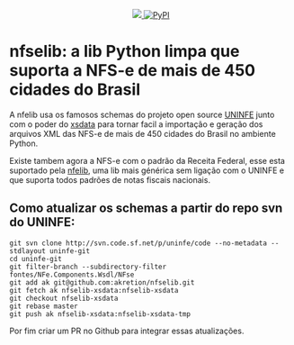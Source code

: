 <p align="center">
<a href="https://codecov.io/gh/akretion/nfselib" > 
 <img src="https://codecov.io/gh/akretion/nfselib/branch/nfselib-xsdata/graph/badge.svg?token=Xg2OpCNM5N"/> 
</a>
<a href="https://pypi.org/project/nfelib/"><img alt="PyPI" src="https://img.shields.io/pypi/v/nfselib"></a>
</p>

# nfselib: a lib Python limpa que suporta a NFS-e de mais de 450 cidades do Brasil

A nfelib usa os famosos schemas do projeto open source [UNINFE](https://unimake.com.br/uninfe/) junto com o poder do [xsdata](https://xsdata.readthedocs.io/en/latest/) para tornar facil a importação e geração dos arquivos XML das NFS-e de mais de 450 cidades do Brasil no ambiente Python.

Existe tambem agora a NFS-e com o padrão da Receita Federal, esse esta suportado pela [nfelib](https://github.com/akretion/nfelib), uma lib mais générica sem ligação com o UNINFE e que suporta todos padrões de notas fiscais nacionais.


## Como atualizar os schemas a partir do repo svn do UNINFE:

```
git svn clone http://svn.code.sf.net/p/uninfe/code --no-metadata --stdlayout uninfe-git
cd uninfe-git
git filter-branch --subdirectory-filter fontes/NFe.Components.Wsdl/NFse
git add ak git@github.com:akretion/nfselib.git
git fetch ak nfselib-xsdata:nfselib-xsdata
git checkout nfselib-xsdata
git rebase master
git push ak nfselib-xsdata:nfselib-xsdata-tmp
```

Por fim criar um PR no Github para integrar essas atualizações.
